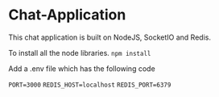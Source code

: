# Chat-Application

This chat application is built on NodeJS, SocketIO and Redis.

To install all the node libraries.
`npm install`

Add a .env file which has the following code

`PORT=3000`
`REDIS_HOST=localhost`
`REDIS_PORT=6379`
